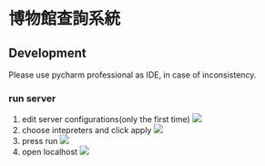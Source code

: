 # 博物館查詢系統
## Development
Please use pycharm professional as IDE, in case of inconsistency.
### run server
1. edit server configurations(only the first time)
![](https://i.imgur.com/yrPmuw8.png)
2. choose intepreters and click apply
![](https://i.imgur.com/SwgPFTb.png)
3. press run 
![](https://i.imgur.com/88I9qI9.png)
4. open localhost 
![](https://i.imgur.com/1F8spc8.png)


